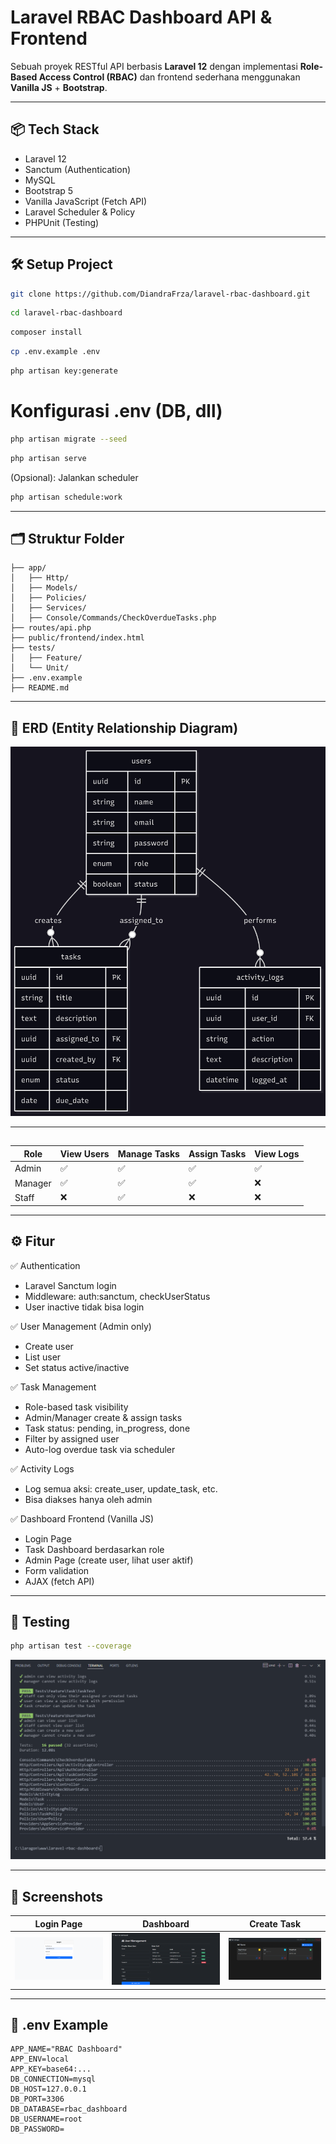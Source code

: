 # Laravel RBAC Dashboard API & Frontend

Sebuah proyek RESTful API berbasis **Laravel 12** dengan implementasi **Role-Based Access Control (RBAC)** dan frontend sederhana menggunakan **Vanilla JS** + **Bootstrap**.

---

## 📦 Tech Stack

- Laravel 12
- Sanctum (Authentication)
- MySQL
- Bootstrap 5
- Vanilla JavaScript (Fetch API)
- Laravel Scheduler & Policy
- PHPUnit (Testing)

---

## 🛠️ Setup Project

```bash
git clone https://github.com/DiandraFrza/laravel-rbac-dashboard.git
```
```bash
cd laravel-rbac-dashboard
```
```bash
composer install
```
```bash
cp .env.example .env
```
```bash
php artisan key:generate
```

# Konfigurasi .env (DB, dll)
```bash
php artisan migrate --seed
```
```bash
php artisan serve
```

(Opsional): Jalankan scheduler
```bash
php artisan schedule:work
```

---

## 🗂️ Struktur Folder
```text
├── app/
│   ├── Http/
│   ├── Models/
│   ├── Policies/
│   ├── Services/
│   ├── Console/Commands/CheckOverdueTasks.php
├── routes/api.php
├── public/frontend/index.html
├── tests/
│   ├── Feature/
│   └── Unit/
├── .env.example
├── README.md
```

---

## 🧠 ERD (Entity Relationship Diagram)

![](screenshots/erd-rbac.png)

---

## 

| Role    | View Users | Manage Tasks | Assign Tasks | View Logs |
| ------- | ---------- | ------------ | ------------ | --------- |
| Admin   | ✅          | ✅            | ✅            | ✅         |
| Manager | ✅          | ✅ | ✅  | ❌         |
| Staff   | ❌          | ✅    | ❌            | ❌         |

---

## ⚙️ Fitur

✅ Authentication
- Laravel Sanctum login
- Middleware: auth:sanctum, checkUserStatus
- User inactive tidak bisa login
 
✅ User Management (Admin only)
- Create user
- List user
- Set status active/inactive

✅ Task Management
- Role-based task visibility
- Admin/Manager create & assign tasks
- Task status: pending, in_progress, done
- Filter by assigned user
- Auto-log overdue task via scheduler

✅ Activity Logs
- Log semua aksi: create_user, update_task, etc.
- Bisa diakses hanya oleh admin

✅ Dashboard Frontend (Vanilla JS)
- Login Page
- Task Dashboard berdasarkan role
- Admin Page (create user, lihat user aktif)
- Form validation
- AJAX (fetch API)

--- 

## 🧪 Testing

```bash
php artisan test --coverage
```

![](screenshots/testing.png)

--- 
## 📸 Screenshots

| Login Page                 | Dashboard                      | Create Task                      |
| -------------------------- | ------------------------------ | -------------------------------- |
| ![](screenshots/login.png) | ![](screenshots/dashboard.png) | ![](screenshots/create_task.png) |

---

## 🧾 .env Example
```text
APP_NAME="RBAC Dashboard"
APP_ENV=local
APP_KEY=base64:...
DB_CONNECTION=mysql
DB_HOST=127.0.0.1
DB_PORT=3306
DB_DATABASE=rbac_dashboard
DB_USERNAME=root
DB_PASSWORD=
```

